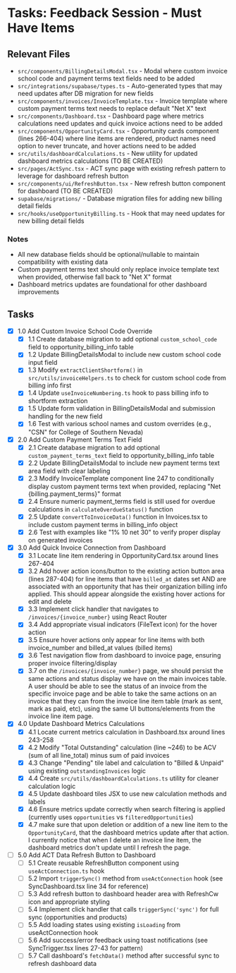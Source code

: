 # Tasks: Feedback Session - Must Have Items

## Relevant Files

- `src/components/BillingDetailsModal.tsx` - Modal where custom invoice school code and payment terms text fields need to be added
- `src/integrations/supabase/types.ts` - Auto-generated types that may need updates after DB migration for new fields
- `src/components/invoices/InvoiceTemplate.tsx` - Invoice template where custom payment terms text needs to replace default "Net X" text
- `src/components/Dashboard.tsx` - Dashboard page where metrics calculations need updates and quick invoice actions need to be added
- `src/components/OpportunityCard.tsx` - Opportunity cards component (lines 266-404) where line items are rendered, product names need option to never truncate, and hover actions need to be added
- `src/utils/dashboardCalculations.ts` - New utility for updated dashboard metrics calculations (TO BE CREATED)
- `src/pages/ActSync.tsx` - ACT sync page with existing refresh pattern to leverage for dashboard refresh button
- `src/components/ui/RefreshButton.tsx` - New refresh button component for dashboard (TO BE CREATED)
- `supabase/migrations/` - Database migration files for adding new billing detail fields
- `src/hooks/useOpportunityBilling.ts` - Hook that may need updates for new billing detail fields

### Notes

- All new database fields should be optional/nullable to maintain compatibility with existing data
- Custom payment terms text should only replace invoice template text when provided, otherwise fall back to "Net X" format
- Dashboard metrics updates are foundational for other dashboard improvements

## Tasks

- [x] 1.0 Add Custom Invoice School Code Override
  - [x] 1.1 Create database migration to add optional `custom_school_code` field to opportunity_billing_info table
  - [x] 1.2 Update BillingDetailsModal to include new custom school code input field
  - [x] 1.3 Modify `extractClientShortform()` in `src/utils/invoiceHelpers.ts` to check for custom school code from billing info first
  - [x] 1.4 Update `useInvoiceNumbering.ts` hook to pass billing info to shortform extraction
  - [x] 1.5 Update form validation in BillingDetailsModal and submission handling for the new field
  - [x] 1.6 Test with various school names and custom overrides (e.g., "CSN" for College of Southern Nevada)

- [x] 2.0 Add Custom Payment Terms Text Field
  - [x] 2.1 Create database migration to add optional `custom_payment_terms_text` field to opportunity_billing_info table
  - [x] 2.2 Update BillingDetailsModal to include new payment terms text area field with clear labeling
  - [x] 2.3 Modify InvoiceTemplate component line 247 to conditionally display custom payment terms text when provided, replacing "Net {billing.payment_terms}" format
  - [x] 2.4 Ensure numeric payment_terms field is still used for overdue calculations in `calculateOverdueStatus()` function
  - [x] 2.5 Update `convertToInvoiceData()` function in Invoices.tsx to include custom payment terms in billing_info object
  - [x] 2.6 Test with examples like "1% 10 net 30" to verify proper display on generated invoices

- [x] 3.0 Add Quick Invoice Connection from Dashboard
  - [x] 3.1 Locate line item rendering in OpportunityCard.tsx around lines 267-404
  - [x] 3.2 Add hover action icons/button to the existing action button area (lines 287-404) for line items that have `billed_at` dates set AND are associated with an opportunity that has their organization billing info applied. This should appear alongside the existing hover actions for edit and delete
  - [x] 3.3 Implement click handler that navigates to `/invoices/{invoice_number}` using React Router
  - [x] 3.4 Add appropriate visual indicators (FileText icon) for the hover action
  - [x] 3.5 Ensure hover actions only appear for line items with both invoice_number and billed_at values (billed items)
  - [x] 3.6 Test navigation flow from dashboard to invoice page, ensuring proper invoice filtering/display
  - [x] 3.7 on the `/invoices/{invoice_number}` page, we should persist the same actions and status display we have on the main invoices table. A user should be able to see the status of an invoice from the specific invoice page and be able to take the same actions on an invoice that they can from the invoice line item table (mark as sent, mark as paid, etc), using the same UI buttons/elements from the invoice line item page. 

- [x] 4.0 Update Dashboard Metrics Calculations
  - [x] 4.1 Locate current metrics calculation in Dashboard.tsx around lines 243-258
  - [x] 4.2 Modify "Total Outstanding" calculation (line ~246) to be ACV (sum of all line_total) minus sum of paid invoices
  - [x] 4.3 Change "Pending" tile label and calculation to "Billed & Unpaid" using existing `outstandingInvoices` logic
  - [x] 4.4 Create `src/utils/dashboardCalculations.ts` utility for cleaner calculation logic
  - [x] 4.5 Update dashboard tiles JSX to use new calculation methods and labels
  - [x] 4.6 Ensure metrics update correctly when search filtering is applied (currently uses `opportunities` vs `filteredOpportunities`)
  - [x] 4.7 make sure that upon deletion or addition of a new line item to the `OpportunityCard`, that the dashboard metrics update after that action. I currently notice that when I delete an invoice line item, the dashboard metrics don't update until I refresh the page.

- [ ] 5.0 Add ACT Data Refresh Button to Dashboard  
  - [ ] 5.1 Create reusable RefreshButton component using `useActConnection.ts` hook
  - [ ] 5.2 Import `triggerSync()` method from `useActConnection` hook (see SyncDashboard.tsx line 34 for reference)
  - [ ] 5.3 Add refresh button to dashboard header area with RefreshCw icon and appropriate styling
  - [ ] 5.4 Implement click handler that calls `triggerSync('sync')` for full sync (opportunities and products)
  - [ ] 5.5 Add loading states using existing `isLoading` from useActConnection hook
  - [ ] 5.6 Add success/error feedback using toast notifications (see SyncTrigger.tsx lines 27-43 for pattern)
  - [ ] 5.7 Call dashboard's `fetchData()` method after successful sync to refresh dashboard data
